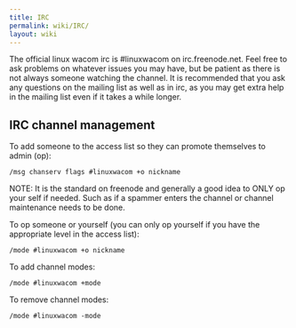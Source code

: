 ```yaml
---
title: IRC
permalink: wiki/IRC/
layout: wiki
---
```


The official linux wacom irc is \#linuxwacom on irc.freenode.net. Feel
free to ask problems on whatever issues you may have, but be patient as
there is not always someone watching the channel. It is recommended that
you ask any questions on the mailing list as well as in irc, as you may
get extra help in the mailing list even if it takes a while longer.

IRC channel management
----------------------

To add someone to the access list so they can promote themselves to
admin (op):

`/msg chanserv flags #linuxwacom +o nickname`

NOTE: It is the standard on freenode and generally a good idea to ONLY
op your self if needed. Such as if a spammer enters the channel or
channel maintenance needs to be done.

To op someone or yourself (you can only op yourself if you have the
appropriate level in the access list):

`/mode #linuxwacom +o nickname`

To add channel modes:

`/mode #linuxwacom +mode`

To remove channel modes:

`/mode #linuxwacom -mode`
